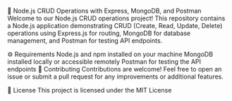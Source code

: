 🚀 Node.js CRUD Operations with Express, MongoDB, and Postman
Welcome to our Node.js CRUD operations project! This repository contains a Node.js application demonstrating CRUD (Create, Read, Update, Delete) operations using Express.js for routing, MongoDB for database management, and Postman for testing API endpoints.

⚙️ Requirements
Node.js and npm installed on your machine
MongoDB installed locally or accessible remotely
Postman for testing the API endpoints
🤝 Contributing
Contributions are welcome! Feel free to open an issue or submit a pull request for any improvements or additional features.

📄 License
This project is licensed under the MIT License 
